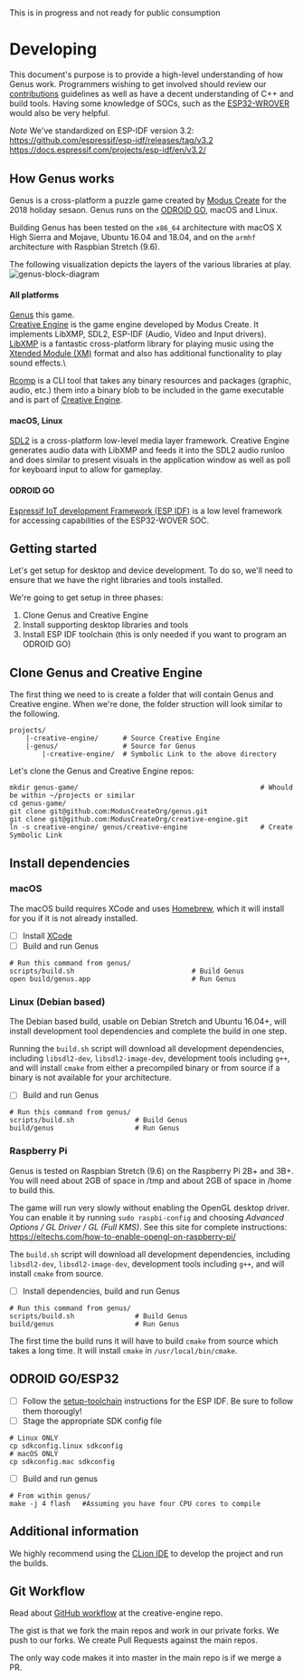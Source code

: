 #

This is in progress and not ready for public consumption



# Developing
This document's purpose is to provide a high-level understanding of how Genus work. Programmers wishing to get involved should review our [contributions](../CONTRIBUTING.md) guidelines as well as have a decent understanding of C++ and build tools. Having some knowledge of SOCs, such as the [ESP32-WROVER](https://docs.espressif.com/projects/esp-idf/en/3.2/get-started/get-started-wrover-kit.html) would also be very helpful. 

*Note* We've standardized on ESP-IDF version 3.2:
https://github.com/espressif/esp-idf/releases/tag/v3.2
https://docs.espressif.com/projects/esp-idf/en/v3.2/


## How Genus works
Genus is a cross-platform a puzzle game created by [Modus Create](https://moduscreate.com) for the 2018 holiday sesaon. Genus runs on the [ODROID GO](https://www.hardkernel.com/shop/odroid-go/), macOS and Linux. 

Building Genus has been tested on the `x86_64` architecture with macOS X High Sierra and Mojave, Ubuntu 16.04 and 18.04, and on the `armhf` architecture with Raspbian Stretch (9.6).

The following visualization depicts the layers of the various libraries at play.
![genus-block-diagram](./img/genus-block-diagram.jpg)

#### All platforms
[Genus](https://github.com/moduscreateorg/genus) this game.\
[Creative Engine](https://github.com/ModusCreateOrg/creative-engine) is the game engine developed by Modus Create. It implements LibXMP, SDL2, ESP-IDF (Audio, Video and Input drivers).\
[LibXMP](http://xmp.sourceforge.net/) is a fantastic cross-platform library for playing music using the [Xtended Module (XM)](https://en.wikipedia.org/wiki/XM_(file_format)) format and also has additional functionality to play sound effects.\

[Rcomp](https://github.com/ModusCreateOrg/creative-engine/blob/master/tools/rcomp.cpp) is a CLI tool that takes any binary resources and packages  (graphic, audio, etc.) them into a binary blob to be included in the game executable and is part of [Creative Engine](https://github.com/ModusCreateOrg/creative-engine).

#### macOS, Linux
[SDL2](https://www.libsdl.org/download-2) is a cross-platform low-level media layer framework. Creative Engine generates audio data with LibXMP and feeds it into the SDL2 audio runloo and does similar to present visuals in the application window as well as poll for keyboard input to allow for gameplay.

#### ODROID GO
[Espressif IoT development Framework (ESP IDF)](https://github.com/espressif/esp-idf) is a low level framework for accessing capabilities of the ESP32-WOVER SOC.


## Getting started
Let's get setup for desktop and device development. To do so, we'll need to ensure that we have the right libraries and tools installed.

We're going to get setup in three phases:
1. Clone Genus and Creative Engine
2. Install supporting desktop libraries and tools
3. Install ESP IDF toolchain (this is only needed if you want to program an ODROID GO)

## Clone Genus and Creative Engine
The first thing we need to is create a folder that will contain Genus and Creative engine. When we're done, the folder struction will look similar to the following.

    projects/
        |-creative-engine/      # Source Creative Engine
        |-genus/                # Source for Genus
            |-creative-engine/  # Symbolic Link to the above directory

Let's clone the Genus and Creative Engine repos:

    mkdir genus-game/                                             # Whould be within ~/projects or similar
    cd genus-game/
    git clone git@github.com:ModusCreateOrg/genus.git
    git clone git@github.com:ModusCreateOrg/creative-engine.git
    ln -s creative-engine/ genus/creative-engine                  # Create Symbolic Link
   
## Install dependencies

### macOS
The macOS build requires XCode and uses [Homebrew](https://brew.sh), which it will install for you if it is not already installed.

- [ ] Install [XCode](https://developer.apple.com/xcode/)
- [ ] Build and run Genus
```    
# Run this command from genus/
scripts/build.sh                             # Build Genus
open build/genus.app                         # Run Genus
```

### Linux (Debian based)
The Debian based build, usable on Debian Stretch and Ubuntu 16.04+, will install development tool dependencies and complete the build in one step.

Running the `build.sh` script will download all development dependencies, including `libsdl2-dev`, `libsdl2-image-dev`, development tools including `g++`, and will install `cmake` from either a precompiled binary or from source if a binary is not available for your architecture.

- [ ] Build and run Genus
```    
# Run this command from genus/
scripts/build.sh               # Build Genus
build/genus                    # Run Genus
```

### Raspberry Pi

Genus is tested on Raspbian Stretch (9.6) on the Raspberry Pi 2B+ and 3B+. You will need about 2GB of space in /tmp and about 2GB of space in /home to build this.

The game will run very slowly without enabling the OpenGL desktop driver. You can enable it by running `sudo raspbi-config` and choosing _Advanced Options / GL Driver / GL (Full KMS)_. See this site for complete instructions: https://eltechs.com/how-to-enable-opengl-on-raspberry-pi/

The `build.sh` script will download all development dependencies, including `libsdl2-dev`, `libsdl2-image-dev`, development tools including `g++`, and will install `cmake` from source.

- [ ] Install dependencies, build and run Genus

```
# Run this command from genus/
scripts/build.sh               # Build Genus
build/genus                    # Run Genus
```

The first time the build runs it will have to build `cmake` from source which takes a long time. It will install `cmake` in `/usr/local/bin/cmake`.

## ODROID GO/ESP32
- [ ] Follow the [setup-toolchain](https://docs.espressif.com/projects/esp-idf/en/stable/get-started/#setup-toolchain) instructions for the ESP IDF. Be sure to follow them thorougly! 
- [ ] Stage the appropriate SDK config file
```
# Linux ONLY
cp sdkconfig.linux sdkconfig
# macOS ONLY
cp sdkconfig.mac sdkconfig
```
- [ ] Build and run genus 
```
# From within genus/
make -j 4 flash   #Assuming you have four CPU cores to compile
```

## Additional information
We highly recommend using the [CLion IDE](https://www.jetbrains.com/clion/) to develop the project and run the builds.


## Git Workflow
Read about [GitHub workflow](https://github.com/ModusCreateOrg/creative-engine) at the creative-engine repo.

The gist is that we fork the main repos and work in our private forks.  We push to our forks.  We create Pull Requests against the main repos.

The only way code makes it into master in the main repo is if we merge a PR.
